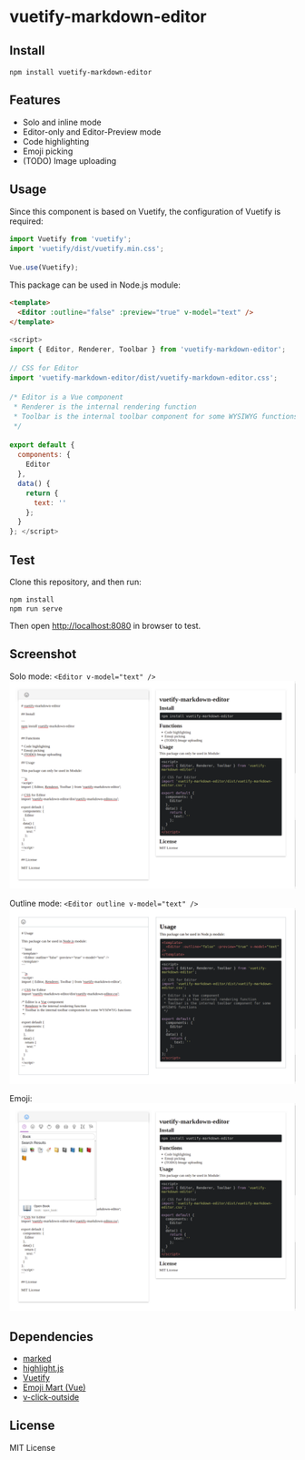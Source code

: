 # vuetify-markdown-editor

## Install 

```
npm install vuetify-markdown-editor
```

## Features

* Solo and inline mode
* Editor-only and Editor-Preview mode
* Code highlighting
* Emoji picking
* (TODO) Image uploading

## Usage

Since this component is based on Vuetify,
the configuration of Vuetify is required:

```js
import Vuetify from 'vuetify';
import 'vuetify/dist/vuetify.min.css';

Vue.use(Vuetify);
```

This package can be used in Node.js module:

```html
<template>
  <Editor :outline="false" :preview="true" v-model="text" />
</template>
```

```js
<script>
import { Editor, Renderer, Toolbar } from 'vuetify-markdown-editor';

// CSS for Editor
import 'vuetify-markdown-editor/dist/vuetify-markdown-editor.css';

/* Editor is a Vue component
 * Renderer is the internal rendering function
 * Toolbar is the internal toolbar component for some WYSIWYG functions
 */

export default {
  components: {
    Editor
  },
  data() {
    return {
      text: ''
    };
  }
}; </script>
```

## Test

Clone this repository,
and then run:

```
npm install
npm run serve
```

Then open <http://localhost:8080> in browser to test.


## Screenshot

Solo mode: `<Editor v-model="text" />`
![Screenshot](Screenshot.png)

Outline mode: `<Editor outline v-model="text" />`
![Screenshot-Outline](Screenshot-Outline.png)

Emoji:
![Screenshot-Emoji](Screenshot-Emoji.png)


## Dependencies

* [marked](https://github.com/markedjs/marked)
* [highlight.js](https://github.com/highlightjs/highlight.js)
* [Vuetify](https://github.com/vuetifyjs/vuetify)
* [Emoji Mart (Vue)](https://github.com/jm-david/emoji-mart-vue)
* [v-click-outside](https://github.com/ndelvalle/v-click-outside)

## License

MIT License

